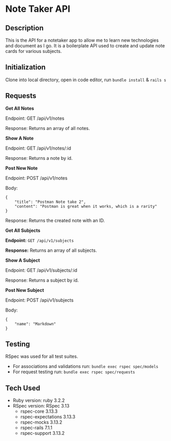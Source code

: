 # Note Taker API

## Description
This is the API for a notetaker app to allow me to learn new technologies and document as I go. It is a boilerplate API used to create and update note cards for various subjects.

## Initialization
Clone into local directory, open in code editor, run `bundle install` & `rails s`

## Requests
**Get All Notes**

Endpoint: GET /api/v1/notes

Response: Returns an array of all notes.

**Show A Note**

Endpoint: GET /api/v1/notes/:id

Response: Returns a note by id.

**Post New Note**

Endpoint: POST /api/v1/notes

Body:
```
{
    "title": "Postman Note take 2",
    "content": "Postman is great when it works, which is a rarity"
}
```

Response: Returns the created note with an ID.

**Get All Subjects**  

**Endpoint:** `GET /api/v1/subjects`  

**Response:** Returns an array of all subjects.  

**Show A Subject**

Endpoint: GET /api/v1/subjects/:id

Response: Returns a subject by id.

**Post New Subject**

Endpoint: POST /api/v1/subjects

Body:
```
{
    "name": "Markdown"
}
```
## Testing
RSpec was used for all test suites.
- For associations and validations run: `bundle exec rspec spec/models`
- For request testing run: `bundle exec rspec spec/requests`

## Tech Used
* Ruby version: ruby 3.2.2
* RSpec version: RSpec 3.13
  - rspec-core 3.13.3
  - rspec-expectations 3.13.3
  - rspec-mocks 3.13.2
  - rspec-rails 7.1.1
  - rspec-support 3.13.2


